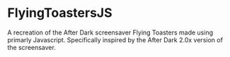 # FlyingToastersJS
A recreation of the After Dark screensaver Flying Toasters made using primarly Javascript.
Specifically inspired by the After Dark 2.0x version of the screensaver.
